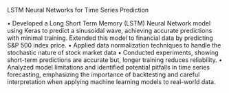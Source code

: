 
 LSTM Neural Networks for Time Series Prediction
 
 •  Developed a Long Short Term Memory (LSTM) Neural Network model using Keras to predict a sinusoidal wave, achieving accurate 
    predictions with minimal training. Extended this model to financial data by predicting S&P 500 index price.
 •  Applied data normalization techniques to handle the stochastic nature of stock market data
 •  Conducted experiments, showing short-term predictions are accurate but, longer training reduces reliability.
 •  Analyzed model limitations and identified potential pitfalls in time series forecasting, emphasizing the importance of backtesting and 
    careful interpretation when applying machine learning models to real-world data.

